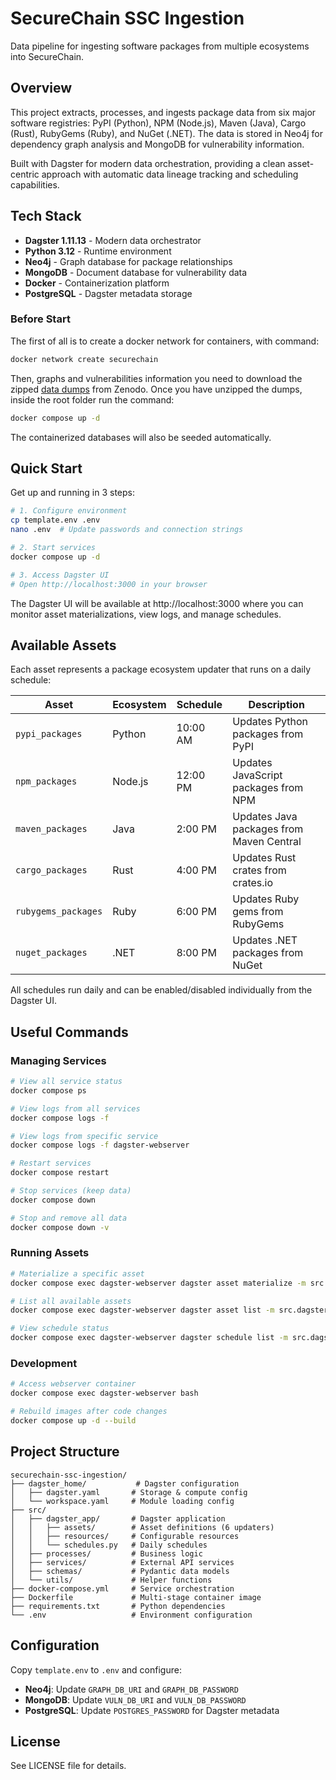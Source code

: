 # SecureChain SSC Ingestion

Data pipeline for ingesting software packages from multiple ecosystems into SecureChain.

## Overview

This project extracts, processes, and ingests package data from six major software registries: PyPI (Python), NPM (Node.js), Maven (Java), Cargo (Rust), RubyGems (Ruby), and NuGet (.NET). The data is stored in Neo4j for dependency graph analysis and MongoDB for vulnerability information.

Built with Dagster for modern data orchestration, providing a clean asset-centric approach with automatic data lineage tracking and scheduling capabilities.

## Tech Stack

- **Dagster 1.11.13** - Modern data orchestrator
- **Python 3.12** - Runtime environment
- **Neo4j** - Graph database for package relationships
- **MongoDB** - Document database for vulnerability data
- **Docker** - Containerization platform
- **PostgreSQL** - Dagster metadata storage

### Before Start

The first of all is to create a docker network for containers, with command:

```bash
docker network create securechain
```

Then, graphs and vulnerabilities information you need to download the zipped [data dumps](https://doi.org/10.5281/zenodo.17131401) from Zenodo. Once you have unzipped the dumps, inside the root folder run the command:

```bash
docker compose up -d
```

The containerized databases will also be seeded automatically.


## Quick Start

Get up and running in 3 steps:

```bash
# 1. Configure environment
cp template.env .env
nano .env  # Update passwords and connection strings

# 2. Start services
docker compose up -d

# 3. Access Dagster UI
# Open http://localhost:3000 in your browser
```

The Dagster UI will be available at http://localhost:3000 where you can monitor asset materializations, view logs, and manage schedules.

## Available Assets

Each asset represents a package ecosystem updater that runs on a daily schedule:

| Asset | Ecosystem | Schedule | Description |
|-------|-----------|----------|-------------|
| `pypi_packages` | Python | 10:00 AM | Updates Python packages from PyPI |
| `npm_packages` | Node.js | 12:00 PM | Updates JavaScript packages from NPM |
| `maven_packages` | Java | 2:00 PM | Updates Java packages from Maven Central |
| `cargo_packages` | Rust | 4:00 PM | Updates Rust crates from crates.io |
| `rubygems_packages` | Ruby | 6:00 PM | Updates Ruby gems from RubyGems |
| `nuget_packages` | .NET | 8:00 PM | Updates .NET packages from NuGet |

All schedules run daily and can be enabled/disabled individually from the Dagster UI.

## Useful Commands

### Managing Services

```bash
# View all service status
docker compose ps

# View logs from all services
docker compose logs -f

# View logs from specific service
docker compose logs -f dagster-webserver

# Restart services
docker compose restart

# Stop services (keep data)
docker compose down

# Stop and remove all data
docker compose down -v
```

### Running Assets

```bash
# Materialize a specific asset
docker compose exec dagster-webserver dagster asset materialize -m src.dagster_app -a pypi_packages

# List all available assets
docker compose exec dagster-webserver dagster asset list -m src.dagster_app

# View schedule status
docker compose exec dagster-webserver dagster schedule list -m src.dagster_app
```

### Development

```bash
# Access webserver container
docker compose exec dagster-webserver bash

# Rebuild images after code changes
docker compose up -d --build
```

## Project Structure

```
securechain-ssc-ingestion/
├── dagster_home/           # Dagster configuration
│   ├── dagster.yaml       # Storage & compute config
│   └── workspace.yaml     # Module loading config
├── src/
│   ├── dagster_app/       # Dagster application
│   │   ├── assets/        # Asset definitions (6 updaters)
│   │   ├── resources/     # Configurable resources
│   │   └── schedules.py   # Daily schedules
│   ├── processes/         # Business logic
│   ├── services/          # External API services
│   ├── schemas/           # Pydantic data models
│   └── utils/             # Helper functions
├── docker-compose.yml     # Service orchestration
├── Dockerfile             # Multi-stage container image
├── requirements.txt       # Python dependencies
└── .env                   # Environment configuration
```

## Configuration

Copy `template.env` to `.env` and configure:

- **Neo4j**: Update `GRAPH_DB_URI` and `GRAPH_DB_PASSWORD`
- **MongoDB**: Update `VULN_DB_URI` and `VULN_DB_PASSWORD`
- **PostgreSQL**: Update `POSTGRES_PASSWORD` for Dagster metadata

## License

See LICENSE file for details.
